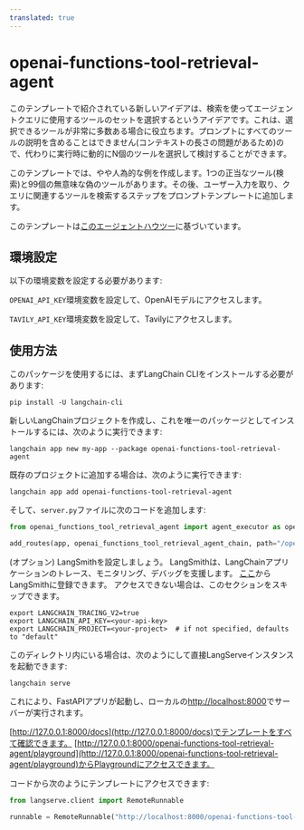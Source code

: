 ```yaml
---
translated: true
---
```


# openai-functions-tool-retrieval-agent

このテンプレートで紹介されている新しいアイデアは、検索を使ってエージェントクエリに使用するツールのセットを選択するというアイデアです。これは、選択できるツールが非常に多数ある場合に役立ちます。プロンプトにすべてのツールの説明を含めることはできません(コンテキストの長さの問題があるため)ので、代わりに実行時に動的にN個のツールを選択して検討することができます。

このテンプレートでは、やや人為的な例を作成します。1つの正当なツール(検索)と99個の無意味な偽のツールがあります。その後、ユーザー入力を取り、クエリに関連するツールを検索するステップをプロンプトテンプレートに追加します。

このテンプレートは[このエージェントハウツー](https://python.langchain.com/docs/modules/agents/how_to/custom_agent_with_tool_retrieval)に基づいています。

## 環境設定

以下の環境変数を設定する必要があります:

`OPENAI_API_KEY`環境変数を設定して、OpenAIモデルにアクセスします。

`TAVILY_API_KEY`環境変数を設定して、Tavilyにアクセスします。

## 使用方法

このパッケージを使用するには、まずLangChain CLIをインストールする必要があります:

```shell
pip install -U langchain-cli
```

新しいLangChainプロジェクトを作成し、これを唯一のパッケージとしてインストールするには、次のように実行できます:

```shell
langchain app new my-app --package openai-functions-tool-retrieval-agent
```

既存のプロジェクトに追加する場合は、次のように実行できます:

```shell
langchain app add openai-functions-tool-retrieval-agent
```

そして、`server.py`ファイルに次のコードを追加します:

```python
from openai_functions_tool_retrieval_agent import agent_executor as openai_functions_tool_retrieval_agent_chain

add_routes(app, openai_functions_tool_retrieval_agent_chain, path="/openai-functions-tool-retrieval-agent")
```

(オプション) LangSmithを設定しましょう。
LangSmithは、LangChainアプリケーションのトレース、モニタリング、デバッグを支援します。
[ここ](https://smith.langchain.com/)からLangSmithに登録できます。
アクセスできない場合は、このセクションをスキップできます。

```shell
export LANGCHAIN_TRACING_V2=true
export LANGCHAIN_API_KEY=<your-api-key>
export LANGCHAIN_PROJECT=<your-project>  # if not specified, defaults to "default"
```

このディレクトリ内にいる場合は、次のようにして直接LangServeインスタンスを起動できます:

```shell
langchain serve
```

これにより、FastAPIアプリが起動し、ローカルの[http://localhost:8000](http://localhost:8000)でサーバーが実行されます。

[http://127.0.0.1:8000/docs](http://127.0.0.1:8000/docs)でテンプレートをすべて確認できます。
[http://127.0.0.1:8000/openai-functions-tool-retrieval-agent/playground](http://127.0.0.1:8000/openai-functions-tool-retrieval-agent/playground)からPlaygroundにアクセスできます。

コードから次のようにテンプレートにアクセスできます:

```python
from langserve.client import RemoteRunnable

runnable = RemoteRunnable("http://localhost:8000/openai-functions-tool-retrieval-agent")
```
